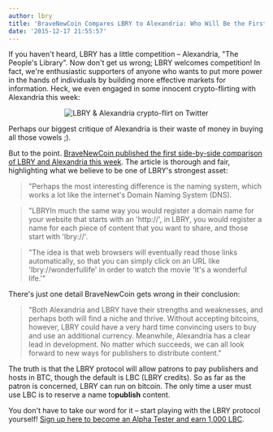 ```yaml
---
author: lbry
title: 'BraveNewCoin Compares LBRY to Alexandria: Who Will Be the First to Supplant BitTorrent?'
date: '2015-12-17 21:55:57'
---
```


If you haven't heard, LBRY has a little competition – Alexandria, "The People's Library". Now don't get us wrong; LBRY welcomes competition! In fact, we're enthusiastic supporters of anyone who wants to put more power in the hands of individuals by building more effective markets for information. Heck, we even engaged in some innocent crypto-flirting with Alexandria this week:

<p style="text-align: center;"><img src="http://i.imgur.com/KFfWju3.png" alt="LBRY & Alexandria crypto-flirt on Twitter"></p>

Perhaps our biggest critique of Alexandria is their waste of money in buying all those vowels ;).

But to the point. [BraveNewCoin published the first side-by-side comparison of LBRY and Alexandria this week](http://bravenewcoin.com/news/alexandria-vs-lbry-which-will-be-the-file-sharing-application-of-the-next-generation/). The article is thorough and fair, highlighting what we believe to be one of LBRY's strongest asset:

>"Perhaps the most interesting difference is the naming system, which works a lot like the internet's Domain Naming System (DNS).

>"LBRYIn much the same way you would register a domain name for your website that starts with an 'http://', in LBRY, you would register a name for each piece of content that you want to share, and those start with 'lbry://'.

>"The idea is that web browsers will eventually read those links automatically, so that you can simply click on an URL like 'lbry://wonderfullife'  in order to watch the movie 'It's a wonderful life.'"

There's just one detail BraveNewCoin gets wrong in their conclusion:

> "Both Alexandria and LBRY have their strengths and weaknesses, and perhaps both will find a niche and thrive. Without accepting bitcoins, however, LBRY could have a very hard time convincing users to buy and use an additional currency. Meanwhile, Alexandria has a clear lead in development. No matter which succeeds, we can all look forward to new ways for publishers to distribute content."

The truth is that the LBRY protocol will allow patrons to pay publishers and hosts in BTC, though the default is LBC (LBRY credits). So as far as the patron is concerned, LBRY can run on bitcoin. The only time a user must use LBC is to reserve a name to ​**publish**​ content.

You don't have to take our word for it – start playing with the LBRY protocol yourself! [Sign up here to become an Alpha Tester and earn 1,000 LBC](https://lbry.io/get).






